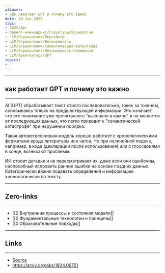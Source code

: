 ```yaml
---
aliases: 
- как работает GPT и почему это важно 
date: 28-Jun-2025
tags:
- 2025/Apr
- Промпт-инжиниринг/Структура/Хронология
- LLM/Ограничения/Пересмотр
- LLM/Ограничения/Нелинейность
- LLM/Ограничения/Семантическая-катастрофа
- LLM/Ограничения/Неизменность-понимания
- LLM/Архитектура/GPT
topics:
- .
---
```

-----
##  как работает GPT и почему это важно 
-----
AI (GPT) обрабатывает текст строго последовательно, токен за токеном, основываясь только на предшествующей информации. Это означает, что его понимание уже прочитанного "высечено в камне" и не меняется от последующих данных, что легко приводит к "семантической катастрофе" при нарушении порядка. 

Такая авторегрессивная модель хорошо работает с хронологическими форматами вроде литературы или чатов. Но при нелинейной подаче, например, в коде (декларации после использования) или с глоссариями в конце, возникают проблемы: 

ИИ строит догадки и не пересматривает их, даже если они ошибочны, неспособный исправить ранние ошибки на основе поздних данных. Категорически важно подавать определения и информацию хронологически по тексту.

---
## Zero-links
---
- [[0 Внутренние процессы и состояния модели]]
- [[0 Фундаментальные технологии и принципы]]
- [[0 Образовательные подходы]]

---
## Links
---
- [Source](https://t.me/turboproject/1589)
- https://arxiv.org/abs/1904.09751